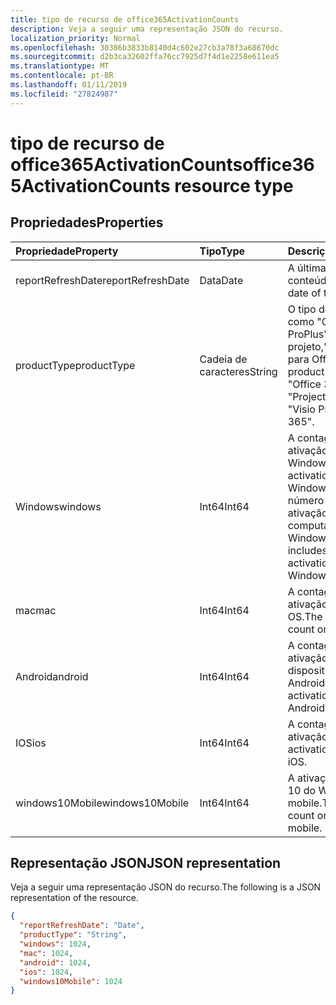 ```yaml
---
title: tipo de recurso de office365ActivationCounts
description: Veja a seguir uma representação JSON do recurso.
localization_priority: Normal
ms.openlocfilehash: 30386b3833b8140d4c602e27cb3a78f3a68670dc
ms.sourcegitcommit: d2b3ca32602ffa76cc7925d7f4d1e2258e611ea5
ms.translationtype: MT
ms.contentlocale: pt-BR
ms.lasthandoff: 01/11/2019
ms.locfileid: "27824987"
---
```

# <a name="office365activationcounts-resource-type"></a><span data-ttu-id="07089-103">tipo de recurso de office365ActivationCounts</span><span class="sxs-lookup"><span data-stu-id="07089-103">office365ActivationCounts resource type</span></span>

## <a name="properties"></a><span data-ttu-id="07089-104">Propriedades</span><span class="sxs-lookup"><span data-stu-id="07089-104">Properties</span></span>

| <span data-ttu-id="07089-105">Propriedade</span><span class="sxs-lookup"><span data-stu-id="07089-105">Property</span></span>          | <span data-ttu-id="07089-106">Tipo</span><span class="sxs-lookup"><span data-stu-id="07089-106">Type</span></span>   | <span data-ttu-id="07089-107">Descrição</span><span class="sxs-lookup"><span data-stu-id="07089-107">Description</span></span>                              |
| :---------------- | :----- | ---------------------------------------- |
| <span data-ttu-id="07089-108">reportRefreshDate</span><span class="sxs-lookup"><span data-stu-id="07089-108">reportRefreshDate</span></span> | <span data-ttu-id="07089-109">Data</span><span class="sxs-lookup"><span data-stu-id="07089-109">Date</span></span>   | <span data-ttu-id="07089-110">A última data do conteúdo.</span><span class="sxs-lookup"><span data-stu-id="07089-110">The latest date of the content.</span></span>          |
| <span data-ttu-id="07089-111">productType</span><span class="sxs-lookup"><span data-stu-id="07089-111">productType</span></span>       | <span data-ttu-id="07089-112">Cadeia de caracteres</span><span class="sxs-lookup"><span data-stu-id="07089-112">String</span></span> | <span data-ttu-id="07089-113">O tipo de produto, como "Office 365 ProPlus", "Cliente do projeto," ou "Visio Pro para Office 365".</span><span class="sxs-lookup"><span data-stu-id="07089-113">The product type, such as "Office 365 ProPlus", "Project Client", or "Visio Pro for Office 365".</span></span> |
| <span data-ttu-id="07089-114">Windows</span><span class="sxs-lookup"><span data-stu-id="07089-114">windows</span></span>           | <span data-ttu-id="07089-115">Int64</span><span class="sxs-lookup"><span data-stu-id="07089-115">Int64</span></span>  | <span data-ttu-id="07089-116">A contagem de ativação do Windows.</span><span class="sxs-lookup"><span data-stu-id="07089-116">The activation count on Windows.</span></span> <span data-ttu-id="07089-117">Esse número inclui cada ativação em qualquer computador do Windows.</span><span class="sxs-lookup"><span data-stu-id="07089-117">This number includes every activation on any Windows computer.</span></span> |
| <span data-ttu-id="07089-118">mac</span><span class="sxs-lookup"><span data-stu-id="07089-118">mac</span></span>               | <span data-ttu-id="07089-119">Int64</span><span class="sxs-lookup"><span data-stu-id="07089-119">Int64</span></span>  | <span data-ttu-id="07089-120">A contagem de ativação no Mac OS.</span><span class="sxs-lookup"><span data-stu-id="07089-120">The activation count on Mac OS.</span></span>          |
| <span data-ttu-id="07089-121">Android</span><span class="sxs-lookup"><span data-stu-id="07089-121">android</span></span>           | <span data-ttu-id="07089-122">Int64</span><span class="sxs-lookup"><span data-stu-id="07089-122">Int64</span></span>  | <span data-ttu-id="07089-123">A contagem de ativação em um dispositivo Android.</span><span class="sxs-lookup"><span data-stu-id="07089-123">The activation count on an Android device.</span></span>  |
| <span data-ttu-id="07089-124">IOS</span><span class="sxs-lookup"><span data-stu-id="07089-124">ios</span></span>               | <span data-ttu-id="07089-125">Int64</span><span class="sxs-lookup"><span data-stu-id="07089-125">Int64</span></span>  | <span data-ttu-id="07089-126">A contagem de ativação no iOS.</span><span class="sxs-lookup"><span data-stu-id="07089-126">The activation count on iOS.</span></span>             |
| <span data-ttu-id="07089-127">windows10Mobile</span><span class="sxs-lookup"><span data-stu-id="07089-127">windows10Mobile</span></span>   | <span data-ttu-id="07089-128">Int64</span><span class="sxs-lookup"><span data-stu-id="07089-128">Int64</span></span>  | <span data-ttu-id="07089-129">A ativação contar com 10 do Windows mobile.</span><span class="sxs-lookup"><span data-stu-id="07089-129">The activation count on Windows 10 mobile.</span></span> |

## <a name="json-representation"></a><span data-ttu-id="07089-130">Representação JSON</span><span class="sxs-lookup"><span data-stu-id="07089-130">JSON representation</span></span>

<span data-ttu-id="07089-131">Veja a seguir uma representação JSON do recurso.</span><span class="sxs-lookup"><span data-stu-id="07089-131">The following is a JSON representation of the resource.</span></span>

<!-- {
  "blockType": "resource",
  "@odata.type": "microsoft.graph.office365ActivationCounts"
} -->

```json
{
  "reportRefreshDate": "Date", 
  "productType": "String", 
  "windows": 1024, 
  "mac": 1024, 
  "android": 1024, 
  "ios": 1024, 
  "windows10Mobile": 1024
}
```
